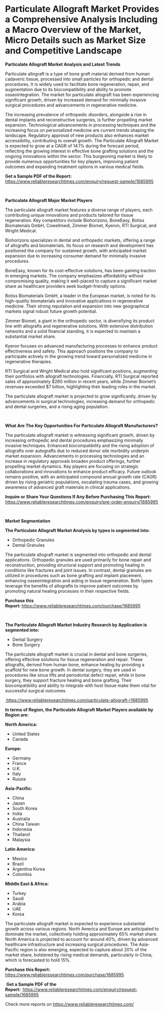 <p><h1>Particulate Allograft Market Provides a Comprehensive Analysis Including a Macro Overview of the Market, Micro Details such as Market Size and Competitive Landscape</h1></p><p><strong>Particulate Allograft Market Analysis and Latest Trends</strong></p>
<p><p>Particulate allograft is a type of bone graft material derived from human cadaveric tissue, processed into small particles for orthopedic and dental procedures. It is widely used to facilitate bone regeneration, repair, and augmentation due to its biocompatibility and ability to promote osseointegration. The market for particulate allograft has been experiencing significant growth, driven by increased demand for minimally invasive surgical procedures and advancements in regenerative medicine.</p><p>The increasing prevalence of orthopedic disorders, alongside a rise in dental implants and reconstructive surgeries, is further propelling market expansion. Technological advancements in processing techniques and the increasing focus on personalized medicine are current trends shaping the landscape. Regulatory approval of new products also enhances market accessibility, contributing to overall growth. The Particulate Allograft Market is expected to grow at a CAGR of 14.1% during the forecast period, reflecting the growing interest in effective bone grafting solutions and the ongoing innovations within the sector. This burgeoning market is likely to provide numerous opportunities for key players, improving patient outcomes and expanding treatment options in various medical fields.</p></p>
<p><strong>Get a Sample PDF of the Report:&nbsp;</strong> <a href="https://www.reliableresearchtimes.com/enquiry/request-sample/1685995?utm_campaign=3059&utm_medium=2&utm_source=Github&utm_content=ia&utm_term=24032025&utm_id=particulate-allograft">https://www.reliableresearchtimes.com/enquiry/request-sample/1685995</a></p>
<p>&nbsp;</p>
<p><strong>Particulate Allograft Major Market Players</strong></p>
<p><p>The particulate allograft market features a diverse range of players, each contributing unique innovations and products tailored for tissue regeneration. Key competitors include Biohorizons, BoneEasy, Botiss Biomaterials GmbH, Cowellmedi, Zimmer Biomet, Kyeron, RTI Surgical, and Wright Medical. </p><p>Biohorizons specializes in dental and orthopedic markets, offering a range of allografts and biomaterials. Its focus on research and development has positioned the company for sustained growth, with anticipated market expansion due to increasing consumer demand for minimally invasive procedures.</p><p>BoneEasy, known for its cost-effective solutions, has been gaining traction in emerging markets. The company emphasizes affordability without compromising quality, making it well-placed to capture a significant market share as healthcare providers seek budget-friendly options.</p><p>Botiss Biomaterials GmbH, a leader in the European market, is noted for its high-quality biomaterials and innovative applications in regenerative medicine. Their strong reputation and expansion into new geographical markets signal robust future growth potential.</p><p>Zimmer Biomet, a giant in the orthopedic sector, is diversifying its product line with allografts and regenerative solutions. With extensive distribution networks and a solid financial standing, it is expected to maintain a substantial market share.</p><p>Kyeron focuses on advanced manufacturing processes to enhance product effectiveness and safety. This approach positions the company to participate actively in the growing trend toward personalized medicine in regenerative therapies.</p><p>RTI Surgical and Wright Medical also hold significant positions, augmenting their portfolios with allograft technologies. Financially, RTI Surgical reported sales of approximately $260 million in recent years, while Zimmer Biomet’s revenues exceeded $7 billion, highlighting their leading roles in the market.</p><p>The particulate allograft market is projected to grow significantly, driven by advancements in surgical technologies, increasing demand for orthopedic and dental surgeries, and a rising aging population.</p></p>
<p>&nbsp;</p>
<p><strong>What Are The Key Opportunities For Particulate Allograft Manufacturers?</strong></p>
<p><p>The particulate allograft market is witnessing significant growth, driven by increasing orthopedic and dental procedures emphasizing minimally invasive techniques. Enhanced biocompatibility and the rising adoption of allografts over autografts due to reduced donor site morbidity underpin market expansion. Advancements in processing technologies and an increase in regulatory approvals broaden product offerings, further propelling market dynamics. Key players are focusing on strategic collaborations and innovations to enhance product efficacy. Future outlook remains positive, with an anticipated compound annual growth rate (CAGR) driven by rising geriatric populations, escalating trauma cases, and growing awareness of advanced graft materials in clinical applications.</p></p>
<p><strong>Inquire or Share Your Questions If Any Before Purchasing This Report:</strong> <a href="https://www.reliableresearchtimes.com/enquiry/pre-order-enquiry/1685995?utm_campaign=3059&utm_medium=2&utm_source=Github&utm_content=ia&utm_term=24032025&utm_id=particulate-allograft">https://www.reliableresearchtimes.com/enquiry/pre-order-enquiry/1685995</a></p>
<p>&nbsp;</p>
<p><strong>Market Segmentation</strong></p>
<p><strong>The Particulate Allograft Market Analysis by types is segmented into:</strong></p>
<p><ul><li>Orthopedic Granules</li><li>Dental Granules</li></ul></p>
<p><p>The particulate allograft market is segmented into orthopedic and dental applications. Orthopedic granules are used primarily for bone repair and reconstruction, providing structural support and promoting healing in conditions like fractures and joint issues. In contrast, dental granules are utilized in procedures such as bone grafting and implant placement, enhancing osseointegration and aiding in tissue regeneration. Both types leverage the benefits of allografts to improve patient outcomes by promoting natural healing processes in their respective fields.</p></p>
<p><strong>Purchase this Report:&nbsp;</strong><a href="https://www.reliableresearchtimes.com/purchase/1685995?utm_campaign=3059&utm_medium=2&utm_source=Github&utm_content=ia&utm_term=24032025&utm_id=particulate-allograft">https://www.reliableresearchtimes.com/purchase/1685995</a></p>
<p>&nbsp;</p>
<p><strong>The Particulate Allograft Market Industry Research by Application is segmented into:</strong></p>
<p><ul><li>Dental Surgery</li><li>Bone Surgery</li></ul></p>
<p><p>The particulate allograft market is crucial in dental and bone surgeries, offering effective solutions for tissue regeneration and repair. These allografts, derived from human bone, enhance healing by providing a scaffold for new bone growth. In dental surgery, they are used in procedures like sinus lifts and periodontal defect repair, while in bone surgery, they support fracture healing and bone grafting. Their biocompatibility and ability to integrate with host tissue make them vital for successful surgical outcomes.</p></p>
<p><a href="https://www.reliableresearchtimes.com/particulate-allograft-r1685995?utm_campaign=3059&utm_medium=2&utm_source=Github&utm_content=ia&utm_term=24032025&utm_id=particulate-allograft">&nbsp;https://www.reliableresearchtimes.com/particulate-allograft-r1685995</a></p>
<p><strong>In terms of Region, the Particulate Allograft Market Players available by Region are:</strong></p>
<p>
    <p> <strong> North America: </strong>
        <ul>
            <li>United States</li>
            <li>Canada</li>
        </ul>
        </p> 
    <p> <strong> Europe: </strong>
        <ul>
            <li>Germany</li>
            <li>France</li>
            <li>U.K.</li>
            <li>Italy</li>
            <li>Russia</li>
        </ul>
        </p> 
    <p> <strong> Asia-Pacific: </strong>
        <ul>
            <li>China</li>
            <li>Japan</li>
            <li>South Korea</li>
            <li>India</li>
            <li>Australia</li>
            <li>China Taiwan</li>
            <li>Indonesia</li>
            <li>Thailand</li>
            <li>Malaysia</li>
        </ul>
        </p> 
    <p> <strong> Latin America: </strong>
        <ul>
            <li>Mexico</li>
            <li>Brazil</li>
            <li>Argentina Korea</li>
            <li>Colombia</li>
        </ul>
        </p> 
    <p> <strong> Middle East & Africa: </strong>
        <ul>
            <li>Turkey</li>
            <li>Saudi</li>
            <li>Arabia</li>
            <li>UAE</li>
            <li>Korea</li>
        </ul>
    </p>
    </p>
<p><p>The particulate allograft market is expected to experience substantial growth across various regions. North America and Europe are anticipated to dominate the market, collectively holding approximately 65% market share. North America is projected to account for around 40%, driven by advanced healthcare infrastructure and increasing surgical procedures. The Asia-Pacific region is also emerging, expected to capture about 20% of the market share, bolstered by rising medical demands, particularly in China, which is forecasted to hold 15%.</p></p>
<p><strong>Purchase this Report: </strong><a href="https://www.reliableresearchtimes.com/purchase/1685995?utm_campaign=3059&utm_medium=2&utm_source=Github&utm_content=ia&utm_term=24032025&utm_id=particulate-allograft">https://www.reliableresearchtimes.com/purchase/1685995</a></p>
<p>&nbsp;<strong>Get a Sample PDF of the Report:&nbsp;&nbsp;</strong><a href="https://www.reliableresearchtimes.com/enquiry/request-sample/1685995?utm_campaign=3059&utm_medium=2&utm_source=Github&utm_content=ia&utm_term=24032025&utm_id=particulate-allograft">https://www.reliableresearchtimes.com/enquiry/request-sample/1685995</a></p>
<p><strong></strong></p>
<p>Check more reports on <a href="https://www.reliableresearchtimes.com/?utm_campaign=3059&utm_medium=2&utm_source=Github&utm_content=ia&utm_term=24032025&utm_id=particulate-allograft">https://www.reliableresearchtimes.com/</a></p>